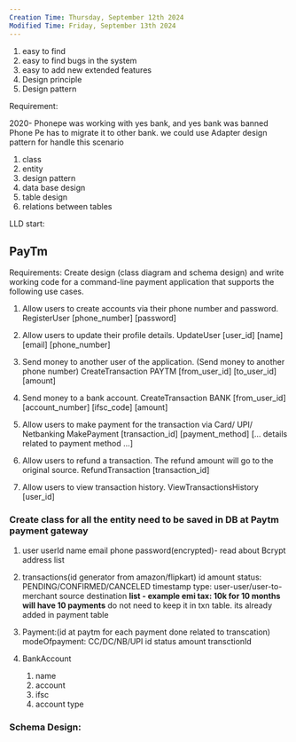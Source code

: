 ```yaml
---
Creation Time: Thursday, September 12th 2024
Modified Time: Friday, September 13th 2024
---
```

1. easy to find
2. easy to find bugs in the system
3. easy to add new extended features
4. Design principle
5. Design pattern

Requirement:

2020- Phonepe was working with yes bank, and yes bank was banned
Phone Pe has to migrate it to other bank.
we could use Adapter design pattern for handle this scenario

1. class 
2. entity
3. design pattern
4. data base design
5. table design
6. relations between tables

LLD start:


## PayTm

Requirements: Create design (class diagram and schema design) and write working code for a command-line payment application that supports the following use cases.

  

1. Allow users to create accounts via their phone number and password.
    RegisterUser [phone_number] [password]
    
1. Allow users to update their profile details.
    UpdateUser [user_id] [name] [email] [phone_number]
    
1. Send money to another user of the application. (Send money to another phone number)
    CreateTransaction PAYTM [from_user_id] [to_user_id] [amount]
    
1. Send money to a bank account.
    CreateTransaction BANK [from_user_id] [account_number] [ifsc_code] [amount]
    
1. Allow users to make payment for the transaction via Card/ UPI/ Netbanking
    MakePayment [transaction_id] [payment_method] [... details related to payment method ...]
  
6. Allow users to refund a transaction. The refund amount will go to the original source.
	RefundTransaction [transaction_id]
	
1. Allow users to view transaction history.
	ViewTransactionsHistory [user_id]


### Create class for all the entity need to be saved in DB at Paytm payment gateway
1. user
		userId
		name
		email
		phone
		password(encrypted)- read about Bcrypt
		address
		list<bankaccount>
		
1. transactions(id generator from amazon/flipkart)
		id
		amount
		status: PENDING/CONFIRMED/CANCELED
		timestamp
		type: user-user/user-to-merchant
		source
		destination
		**list<payment> - example emi tax: 10k for 10 months will have 10 payments**  do not need to keep it in txn table. its already added in payment table
		
		
1. Payment:(id at paytm for each payment done related to transcation)
		modeOfpayment: CC/DC/NB/UPI
		id
		status
		amount
		transctionId
		
		
1. BankAccount
	1. name
	2. account
	3. ifsc
	4. account type
	


### Schema Design:

